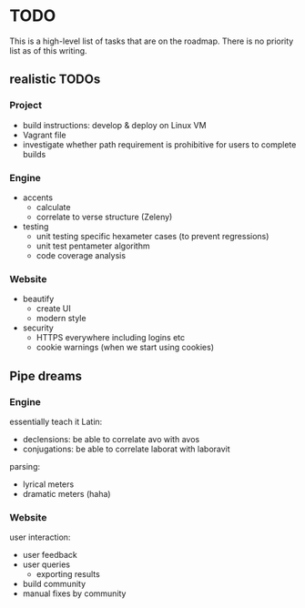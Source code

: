 # TODO

This is a high-level list of tasks that are on the roadmap. There is no priority list as of this writing.

## realistic TODOs

### Project

* build instructions: develop & deploy on Linux VM
* Vagrant file
* investigate whether path requirement is prohibitive for users to complete builds

### Engine

* accents
    * calculate
    * correlate to verse structure (Zeleny)
* testing
    * unit testing specific hexameter cases (to prevent regressions)
    * unit test pentameter algorithm
    * code coverage analysis

### Website

* beautify
    * create UI
    * modern style
* security
    * HTTPS everywhere including logins etc
    * cookie warnings (when we start using cookies)

## Pipe dreams

### Engine

essentially teach it Latin:

* declensions: be able to correlate avo with avos
* conjugations: be able to correlate laborat with laboravit

parsing:

* lyrical meters
* dramatic meters (haha)

### Website

user interaction:

* user feedback
* user queries
    * exporting results
* build community
* manual fixes by community
